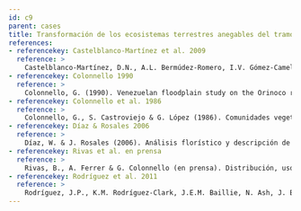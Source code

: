 ```yaml
---
id: c9
parent: cases
title: Transformación de los ecosistemas terrestres anegables del tramo central del bajo Orinoco
references:
- referencekey: Castelblanco-Martínez et al. 2009
  reference: >
    Castelblanco-Martínez, D.N., A.L. Bermúdez-Romero, I.V. Gómez-Camelo, F.C.W. Rosas, F. Trujillo & E. Zerda-Ordoñez (2009). Seasonality of habitat use, mortality and reproduction of the Vulnerable Antillean manatee Trichechus manatus manatus in the Orinoco River, Colombia: implications for conservation. Oryx 43(2): 235-242.
- referencekey: Colonnello 1990
  reference: >
    Colonnello, G. (1990). Venezuelan floodplain study on the Orinoco river. Forest Ecology and Management 33: 103-124.
- referencekey: Colonnello et al. 1986
  reference: >
    Colonnello, G., S. Castroviejo & G. López (1986). Comunidades vegetales asociadas al río Orinoco en el Sur de Anzoátegui y Monagas. Memoria de la Sociedad de Ciencias Naturales La Salle 151: 127-165.
- referencekey: Díaz & Rosales 2006
  reference: >
    Díaz, W. & J. Rosales (2006). Análisis florístico y descripción de la vegetación inundable de várzeas orinoquenses en el bajo río Orinoco, Venezuela. Acta Botánica Venezuelica 29(1): 39-68.
- referencekey: Rivas et al. en prensa
  reference: >
    Rivas, B., A. Ferrer & G. Colonnello (en prensa). Distribución, uso de hábitat y status poblacional del manatí (Trichechus manatus) en el tramo central del Bajo Orinoco. Memoria de la Fundación La Salle de Ciencias Naturales.
- referencekey: Rodríguez et al. 2011
  reference: >
    Rodríguez, J.P., K.M. Rodríguez-Clark, J.E.M. Baillie, N. Ash, J. Benson, T. Boucher, C. Brown, N. Burgess, B. Collen, M. Jennings, D.A. Keith, E. Nicholson, C. Revenga, B. Reyers, M. Rouget, T. Smith, M. Spalding, A. Taber, M. Walpole, I. Zager & T. Zamin (2011) Establishing IUCN Red List criteria for threatened ecosystems. Conservation Biology 25: [doi: 10.1111/j.1523-1739.2010.1598].
---
```

